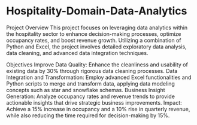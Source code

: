 # Hospitality-Domain-Data-Analytics

Project Overview
This project focuses on leveraging data analytics within the hospitality sector to enhance decision-making processes, optimize occupancy rates, and boost revenue growth. Utilizing a combination of Python and Excel, the project involves detailed exploratory data analysis, data cleaning, and advanced data integration techniques.

Objectives
Improve Data Quality: Enhance the cleanliness and usability of existing data by 30% through rigorous data cleaning processes.
Data Integration and Transformation: Employ advanced Excel functionalities and Python scripts to merge and transform data, applying data modeling concepts such as star and snowflake schemas.
Business Insight Generation: Analyze occupancy rates and revenue trends to provide actionable insights that drive strategic business improvements.
Impact: Achieve a 15% increase in occupancy and a 10% rise in quarterly revenue, while also reducing the time required for decision-making by 15%.
